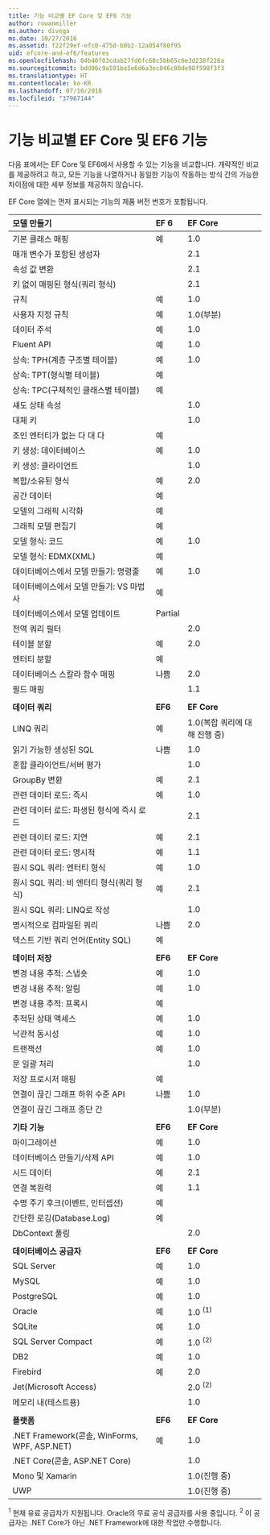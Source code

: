 ```yaml
---
title: 기능 비교별 EF Core 및 EF6 기능
author: rowanmiller
ms.author: divega
ms.date: 10/27/2016
ms.assetid: f22f29ef-efc0-475d-b0b2-12a054f80f95
uid: efcore-and-ef6/features
ms.openlocfilehash: 84b40f03cdab27fd6fc68c5bb65c6e3d238f226a
ms.sourcegitcommit: bdd06c9a591ba5e6d6a3ec046c80de98f598f3f3
ms.translationtype: HT
ms.contentlocale: ko-KR
ms.lasthandoff: 07/10/2018
ms.locfileid: "37967144"
---
```

# <a name="ef-core-and-ef6-feature-by-feature-comparison"></a>기능 비교별 EF Core 및 EF6 기능

다음 표에서는 EF Core 및 EF6에서 사용할 수 있는 기능을 비교합니다. 개략적인 비교를 제공하려고 하고, 모든 기능을 나열하거나 동일한 기능이 작동하는 방식 간의 가능한 차이점에 대한 세부 정보를 제공하지 않습니다.

EF Core 열에는 먼저 표시되는 기능의 제품 버전 번호가 포함됩니다.

| **모델 만들기**                                  | **EF 6** | **EF Core**                           |
|:------------------------------------------------------|:---------|:--------------------------------------|
| 기본 클래스 매핑                                   | 예      | 1.0                                   |
| 매개 변수가 포함된 생성자                          |          | 2.1                                   |
| 속성 값 변환                            |          | 2.1                                   |
| 키 없이 매핑된 형식(쿼리 형식)               |          | 2.1                                   |
| 규칙                                           | 예      | 1.0                                   |
| 사용자 지정 규칙                                    | 예      | 1.0(부분)                         |
| 데이터 주석                                      | 예      | 1.0                                   |
| Fluent API                                            | 예      | 1.0                                   |
| 상속: TPH(계층 구조별 테이블)                | 예      | 1.0                                   |
| 상속: TPT(형식별 테이블)                     | 예      |                                       |
| 상속: TPC(구체적인 클래스별 테이블)           | 예      |                                       |
| 섀도 상태 속성                               |          | 1.0                                   |
| 대체 키                                        |          | 1.0                                   |
| 조인 엔터티가 없는 다 대 다                      | 예      |                                       |
| 키 생성: 데이터베이스                              | 예      | 1.0                                   |
| 키 생성: 클라이언트                                |          | 1.0                                   |
| 복합/소유된 형식                                   | 예      | 2.0                                   |
| 공간 데이터                                          | 예      |                                       |
| 모델의 그래픽 시각화                      | 예      |                                       |
| 그래픽 모델 편집기                                | 예      |                                       |
| 모델 형식: 코드                                    | 예      | 1.0                                   |
| 모델 형식: EDMX(XML)                              | 예      |                                       |
| 데이터베이스에서 모델 만들기: 명령줄              | 예      | 1.0                                   |
| 데이터베이스에서 모델 만들기: VS 마법사                 | 예      |                                       |
| 데이터베이스에서 모델 업데이트                            | Partial  |                                       |
| 전역 쿼리 필터                                  |          | 2.0                                   |
| 테이블 분할                                       | 예      | 2.0                                   |
| 엔터티 분할                                      | 예      |                                       |
| 데이터베이스 스칼라 함수 매핑                      | 나쁨     | 2.0                                   |
| 필드 매핑                                         |          | 1.1                                   |
|                                                       |          |                                       |
| **데이터 쿼리**                                     | **EF6**  | **EF Core**                           |
| LINQ 쿼리                                          | 예      | 1.0(복합 쿼리에 대해 진행 중) |
| 읽기 가능한 생성된 SQL                                | 나쁨     | 1.0                                   |
| 혼합 클라이언트/서버 평가                        |          | 1.0                                   |
| GroupBy 변환                                   | 예      | 2.1                                   |
| 관련 데이터 로드: 즉시                           | 예      | 1.0                                   |
| 관련 데이터 로드: 파생된 형식에 즉시 로드 |          | 2.1                                   |
| 관련 데이터 로드: 지연                            | 예      | 2.1                                   |
| 관련 데이터 로드: 명시적                        | 예      | 1.1                                   |
| 원시 SQL 쿼리: 엔터티 형식                         | 예      | 1.0                                   |
| 원시 SQL 쿼리: 비 엔터티 형식(쿼리 형식)       | 예      | 2.1                                   |
| 원시 SQL 쿼리: LINQ로 작성                  |          | 1.0                                   |
| 명시적으로 컴파일된 쿼리                           | 나쁨     | 2.0                                   |
| 텍스트 기반 쿼리 언어(Entity SQL)                | 예      |                                       |
|                                                       |          |                                       |
| **데이터 저장**                                       | **EF6**  | **EF Core**                           |
| 변경 내용 추적: 스냅숏                             | 예      | 1.0                                   |
| 변경 내용 추적: 알림                         | 예      | 1.0                                   |
| 변경 내용 추적: 프록시                              | 예      |                                       |
| 추적된 상태 액세스                               | 예      | 1.0                                   |
| 낙관적 동시성                                | 예      | 1.0                                   |
| 트랜잭션                                          | 예      | 1.0                                   |
| 문 일괄 처리                                |          | 1.0                                   |
| 저장 프로시저 매핑                              | 예      |                                       |
| 연결이 끊긴 그래프 하위 수준 API                     | 나쁨     | 1.0                                   |
| 연결이 끊긴 그래프 종단 간                         |          | 1.0(부분)                         |
|                                                       |          |                                       |
| **기타 기능**                                    | **EF6**  | **EF Core**                           |
| 마이그레이션                                            | 예      | 1.0                                   |
| 데이터베이스 만들기/삭제 API                       | 예      | 1.0                                   |
| 시드 데이터                                             | 예      | 2.1                                   |
| 연결 복원력                                 | 예      | 1.1                                   |
| 수명 주기 후크(이벤트, 인터셉션)                | 예      |                                       |
| 간단한 로깅(Database.Log)                         | 예      |                                       |
| DbContext 풀링                                     |          | 2.0                                   |
|                                                       |          |                                       |
| **데이터베이스 공급자**                                | **EF6**  | **EF Core**                           |
| SQL Server                                            | 예      | 1.0                                   |
| MySQL                                                 | 예      | 1.0                                   |
| PostgreSQL                                            | 예      | 1.0                                   |
| Oracle                                                | 예      | 1.0 <sup>(1)</sup>                    |
| SQLite                                                | 예      | 1.0                                   |
| SQL Server Compact                                    | 예      | 1.0 <sup>(2)</sup>                    |
| DB2                                                   | 예      | 1.0                                   |
| Firebird                                              | 예      | 2.0                                   |
| Jet(Microsoft Access)                                |          | 2.0 <sup>(2)</sup>                    |
| 메모리 내(테스트용)                               |          | 1.0                                   |
|                                                       |          |                                       |
| **플랫폼**                                         | **EF6**  | **EF Core**                           |
| .NET Framework(콘솔, WinForms, WPF, ASP.NET)      | 예      | 1.0                                   |
| .NET Core(콘솔, ASP.NET Core)                     |          | 1.0                                   |
| Mono 및 Xamarin                                        |          | 1.0(진행 중)                     |
| UWP                                                   |          | 1.0(진행 중)                     |

<sup>1</sup> 현재 유료 공급자가 지원됩니다. Oracle의 무료 공식 공급자를 사용 중입니다.
<sup>2</sup> 이 공급자는 .NET Core가 아닌 .NET Framework에 대한 작업만 수행합니다.
